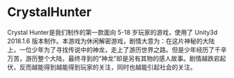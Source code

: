 # CrystalHunter
Crystal Hunter是我们制作的第一款面向 5-18 岁玩家的游戏，使用了 Unity3d 2018.1.6 版本制作。本游戏为休闲解密游戏，剧情大意为：在这片神秘的大陆上，一位少年为了寻找传说中的神龙，走上了游历世界之路。但是少年经历了千辛万苦，游历整个大陆，最终寻到的“神龙”却是另有其物的感人故事。剧情越跌宕起伏，反而越能得到越能得到玩家的关注，同时也越能引起社会的关注。
